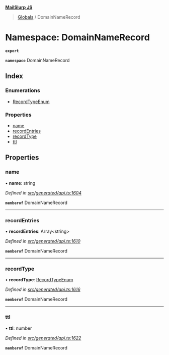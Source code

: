 **[MailSlurp JS](../README.md)**

> [Globals](../README.md) / DomainNameRecord

# Namespace: DomainNameRecord

**`export`** 

**`namespace`** DomainNameRecord

## Index

### Enumerations

* [RecordTypeEnum](../enums/domainnamerecord.recordtypeenum.md)

### Properties

* [name](domainnamerecord.md#name)
* [recordEntries](domainnamerecord.md#recordentries)
* [recordType](domainnamerecord.md#recordtype)
* [ttl](domainnamerecord.md#ttl)

## Properties

### name

•  **name**: string

*Defined in [src/generated/api.ts:1604](https://github.com/mailslurp/mailslurp-client/blob/3871a9e/src/generated/api.ts#L1604)*

**`memberof`** DomainNameRecord

___

### recordEntries

•  **recordEntries**: Array\<string>

*Defined in [src/generated/api.ts:1610](https://github.com/mailslurp/mailslurp-client/blob/3871a9e/src/generated/api.ts#L1610)*

**`memberof`** DomainNameRecord

___

### recordType

•  **recordType**: [RecordTypeEnum](../enums/domainnamerecord.recordtypeenum.md)

*Defined in [src/generated/api.ts:1616](https://github.com/mailslurp/mailslurp-client/blob/3871a9e/src/generated/api.ts#L1616)*

**`memberof`** DomainNameRecord

___

### ttl

•  **ttl**: number

*Defined in [src/generated/api.ts:1622](https://github.com/mailslurp/mailslurp-client/blob/3871a9e/src/generated/api.ts#L1622)*

**`memberof`** DomainNameRecord
